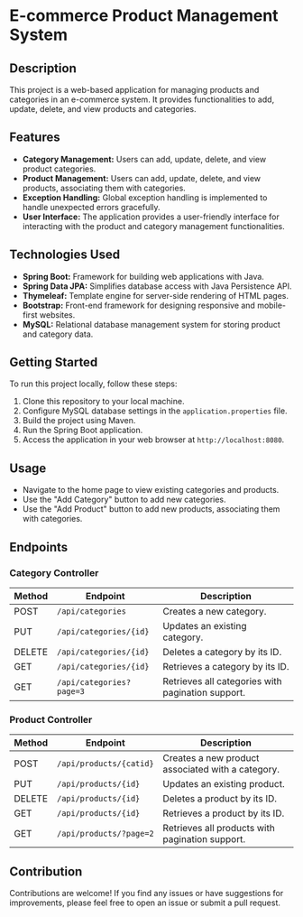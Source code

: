 

# E-commerce Product Management System

## Description

This project is a web-based application for managing products and categories in an e-commerce system. It provides functionalities to add, update, delete, and view products and categories.

## Features

- **Category Management:** Users can add, update, delete, and view product categories.
- **Product Management:** Users can add, update, delete, and view products, associating them with categories.
- **Exception Handling:** Global exception handling is implemented to handle unexpected errors gracefully.
- **User Interface:** The application provides a user-friendly interface for interacting with the product and category management functionalities.

## Technologies Used

- **Spring Boot:** Framework for building web applications with Java.
- **Spring Data JPA:** Simplifies database access with Java Persistence API.
- **Thymeleaf:** Template engine for server-side rendering of HTML pages.
- **Bootstrap:** Front-end framework for designing responsive and mobile-first websites.
- **MySQL:** Relational database management system for storing product and category data.

## Getting Started

To run this project locally, follow these steps:

1. Clone this repository to your local machine.
2. Configure MySQL database settings in the `application.properties` file.
3. Build the project using Maven.
4. Run the Spring Boot application.
5. Access the application in your web browser at `http://localhost:8080`.

## Usage

- Navigate to the home page to view existing categories and products.
- Use the "Add Category" button to add new categories.
- Use the "Add Product" button to add new products, associating them with categories.

## Endpoints

### Category Controller

| Method   | Endpoint            | Description                    |
|----------|---------------------|--------------------------------|
| POST     | `/api/categories`   | Creates a new category.        |
| PUT      | `/api/categories/{id}` | Updates an existing category. |
| DELETE   | `/api/categories/{id}` | Deletes a category by its ID. |
| GET      | `/api/categories/{id}` | Retrieves a category by its ID. |
| GET      | `/api/categories?page=3`   | Retrieves all categories with pagination support. |

### Product Controller

| Method   | Endpoint            | Description                               |
|----------|---------------------|-------------------------------------------|
| POST     | `/api/products/{catid}` | Creates a new product associated with a category. |
| PUT      | `/api/products/{id}`    | Updates an existing product.              |
| DELETE   | `/api/products/{id}`    | Deletes a product by its ID.              |
| GET      | `/api/products/{id}`    | Retrieves a product by its ID.            |
| GET      | `/api/products/?page=2`      | Retrieves all products with pagination support.  |

## Contribution

Contributions are welcome! If you find any issues or have suggestions for improvements, please feel free to open an issue or submit a pull request.
